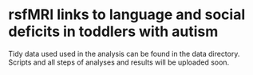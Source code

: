 # rsfMRI links to language and social deficits in toddlers with autism
Tidy data used used in the analysis can be found in the data directory.
Scripts and all steps of analyses and results will be uploaded soon. 
